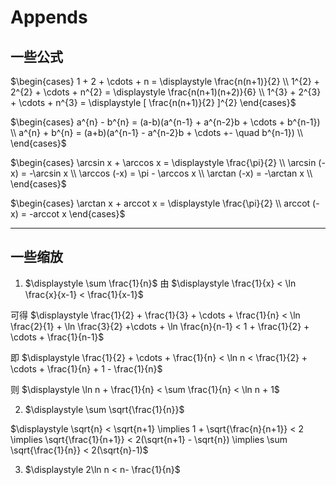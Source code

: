 # Appends

## 一些公式

$\begin{cases}
    1 + 2 + \cdots + n = \displaystyle \frac{n(n+1)}{2} \\
    1^{2} + 2^{2} + \cdots + n^{2} = \displaystyle \frac{n(n+1)(n+2)}{6} \\
    1^{3} + 2^{3} + \cdots + n^{3} = \displaystyle [ \frac{n(n+1)}{2} ]^{2}
\end{cases}$

$\begin{cases}
    a^{n} - b^{n} = (a-b)(a^{n-1} + a^{n-2}b + \cdots + b^{n-1}) \\
    a^{n} + b^{n} = (a+b)(a^{n-1} - a^{n-2}b + \cdots +- \quad  b^{n-1}) \\
\end{cases}$

$\begin{cases}
    \arcsin x + \arccos x = \displaystyle \frac{\pi}{2} \\
    \arcsin (-x) = -\arcsin x \\
    \arccos (-x) = \pi - \arccos x \\
    \arctan (-x) = -\arctan x \\
\end{cases}$

$\begin{cases}
    \arctan x + arccot x = \displaystyle \frac{\pi}{2} \\
    arccot (-x) = -arccot x
\end{cases}$

---

## 一些缩放

1. $\displaystyle \sum \frac{1}{n}$
由 $\displaystyle \frac{1}{x} < \ln \frac{x}{x-1} < \frac{1}{x-1}$

可得 $\displaystyle \frac{1}{2} + \frac{1}{3} + \cdots + \frac{1}{n} < \ln \frac{2}{1} + \ln \frac{3}{2} +\cdots + \ln  \frac{n}{n-1} < 1 + \frac{1}{2} + \cdots + \frac{1}{n-1}$

即 $\displaystyle \frac{1}{2} + \cdots + \frac{1}{n} < \ln n < \frac{1}{2} + \cdots + \frac{1}{n} + 1 - \frac{1}{n}$

则 $\displaystyle \ln n + \frac{1}{n} < \sum \frac{1}{n} < \ln n + 1$

2. $\displaystyle \sum \sqrt{\frac{1}{n}}$

$\displaystyle \sqrt{n} < \sqrt{n+1} \implies 1 + \sqrt{\frac{n}{n+1}} < 2 \implies \sqrt{\frac{1}{n+1}} < 2(\sqrt{n+1} - \sqrt{n}) \implies \sum \sqrt{\frac{1}{n}} < 2(\sqrt{n}-1)$

3. $\displaystyle 2\ln n < n- \frac{1}{n}$
